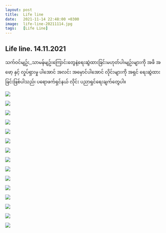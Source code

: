 ```yaml
---
layout: post
title:  Life line
date:   2021-11-14 22:48:00 +0300
image:  life-line-20211114.jpg
tags:   [Life Line]
---
```

## Life line. 14.11.2021
သက်ဝင်မျဥ်း,,သာမန်မျဥ်း​ကြောင်း​တွေနဲ့​ရေးဆွဲထားခြင်းမဟုတ်ပါ၊မျဥ်းများကို အဖိ အ​ဖော့ နှင့် လှုပ်ရှားမှု ပါ​အောင် အလင်း အ​မှောင်ပါ​အောင် လိုင်းများကို အရှင် ​ရေးဆွဲထားခြင်းဖြစ်ပါသည်၊ ပ​ရောဖက်ရှင်နယ် လိုင်း ပညာရှင်​ရေးချက်​တွေပါ။

![]({{site.baseurl}}/img/life-line-20211114/01.jpg)

![]({{site.baseurl}}/img/life-line-20211114/02.jpg)

![]({{site.baseurl}}/img/life-line-20211114/03.jpg)

![]({{site.baseurl}}/img/life-line-20211114/04.jpg)

![]({{site.baseurl}}/img/life-line-20211114/05.jpg)

![]({{site.baseurl}}/img/life-line-20211114/06.jpg)

![]({{site.baseurl}}/img/life-line-20211114/07.jpg)

![]({{site.baseurl}}/img/life-line-20211114/08.jpg)

![]({{site.baseurl}}/img/life-line-20211114/09.jpg)

![]({{site.baseurl}}/img/life-line-20211114/10.jpg)

![]({{site.baseurl}}/img/life-line-20211114/11.jpg)

![]({{site.baseurl}}/img/life-line-20211114/12.jpg)

![]({{site.baseurl}}/img/life-line-20211114/13.jpg)

![]({{site.baseurl}}/img/life-line-20211114/14.jpg)

![]({{site.baseurl}}/img/life-line-20211114/15.jpg)